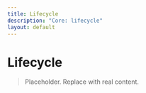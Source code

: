 ```yaml
---
title: Lifecycle
description: "Core: lifecycle"
layout: default
---
```


# Lifecycle

> Placeholder. Replace with real content.
